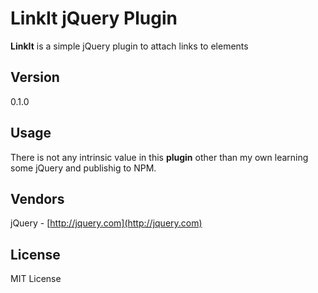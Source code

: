 # LinkIt jQuery Plugin #

**LinkIt** is a simple jQuery plugin to attach links to elements

## Version ##
0.1.0

## Usage ##
There is not any intrinsic value in this **plugin** other than my own learning some jQuery and publishig to NPM.

## Vendors ##
jQuery - [http://jquery.com](http://jquery.com)

## License ##
MIT License

